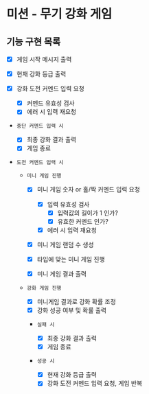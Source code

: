 # 미션 - 무기 강화 게임

## 기능 구현 목록

- [x] 게임 시작 메시지 출력

- [x] 현재 강화 등급 출력

- [x] 강화 도전 커멘드 입력 요청

  - [x] 커멘드 유효성 검사
  - [x] 에러 시 입력 재요청

- `중단 커멘드 입력 시 `

  - [x] 최종 강화 결과 출력
  - [x] 게임 종료

- `도전 커멘드 입력 시`

  - `미니 게임 진행`

    - [x] 미니 게임 숫자 or 홀/짝 커멘드 입력 요청

      - [x] 입력 유효성 검사
        - [x] 입력값의 길이가 1 인가?
        - [x] 유효한 커멘드 인가?
      - [x] 에러 시 입력 재요청

    - [x] 미니 게임 랜덤 수 생성
    - [x] 타입에 맞는 미니 게임 진행
    - [x] 미니 게임 결과 출력

  - `강화 게임 진행`

    - [x] 미니게임 결과로 강화 확률 조정
    - [x] 강화 성공 여부 및 확률 출력

    - `실패 시`

      - [x] 최종 강화 결과 출력
      - [x] 게임 종료

    - `성공 시`
      - [x] 현재 강화 등급 출력
      - [x] 강화 도전 커멘드 입력 요청, 게임 반복

